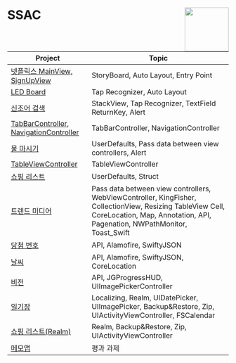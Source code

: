 # SSAC <img src = "https://user-images.githubusercontent.com/93528918/145744691-32ae73ac-94de-429c-b5d5-5267ddd75bac.jpeg" width = 100  align = right> 

| Project | Topic |
| ------ | ------ |
| [넷플릭스 MainView, SignUpView](https://github.com/camosss/SSAC/tree/main/ssacMovie) | StoryBoard, Auto Layout, Entry Point |
| [LED Board](https://github.com/camosss/SSAC/tree/main/ssacLEDBoard) | Tap Recognizer, Auto Layout |
| [신조어 검색](https://github.com/camosss/SSAC/tree/main/ssacNewlyWord) | StackView, Tap Recognizer, TextField ReturnKey, Alert |
| [TabBarController, NavigationController](https://github.com/camosss/SSAC/tree/main/ssacTabBar-Navigation) | TabBarController, NavigationController |
| [물 마시기](https://github.com/camosss/SSAC/tree/main/ssacDrinkingWater) | UserDefaults, Pass data between view controllers, Alert |
| [TableViewController](https://github.com/camosss/SSAC/tree/main/ssacTableView) | TableViewController |
| [쇼핑 리스트](https://github.com/camosss/SSAC/tree/main/ssacShoppingList) | UserDefaults, Struct |
| [트렌드 미디어](https://github.com/camosss/SSAC/tree/main/ssacTrendMedia) | Pass data between view controllers, WebViewController, KingFisher, CollectionView, Resizing TableView Cell, CoreLocation, Map, Annotation, API, Pagenation, NWPathMonitor, Toast_Swift |
| [당첨 번호](https://github.com/camosss/SSAC/tree/main/ssacLottery) | API, Alamofire, SwiftyJSON |
| [날씨](https://github.com/camosss/SSAC/tree/main/ssacWeather) | API, Alamofire, SwiftyJSON, CoreLocation |
| [비전](https://github.com/camosss/SSAC/tree/main/ssacVision) | API, JGProgressHUD, UIImagePickerController |
| [일기장](https://github.com/camosss/SSAC/tree/main/ssacDiary) | Localizing, Realm, UIDatePicker, UIImagePicker, Backup&Restore, Zip, UIActivityViewController, FSCalendar |
| [쇼핑 리스트(Realm)](https://github.com/camosss/SSAC/tree/main/ssacShoppingList_Realm) | Realm, Backup&Restore, Zip, UIActivityViewController |
| [메모앱](https://github.com/camosss/SSAC/tree/main/ssacMemo) | 평과 과제 |



